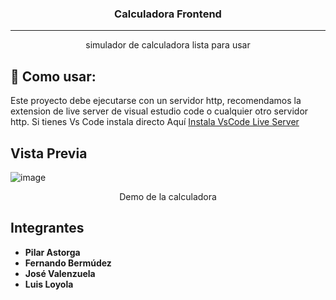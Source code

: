 <h3 align="center">Calculadora Frontend</h3>

<div align="center">

</div>

---

<p align="center"> simulador de calculadora lista para usar
    <br> 
</p>

## 📝 Como usar:

Este proyecto debe ejecutarse con un servidor http, recomendamos la extension de live server de visual estudio code o cualquier otro servidor http.
Si tienes Vs Code instala directo Aquí [Instala VsCode Live Server](vscode:extension/ritwickdey.LiveServer "Descarga el plugin de vscode Live Server")

## Vista Previa

![image](https://i.imgur.com/U5WWt7r.gif)

<p align="center">Demo de la calculadora</p>

## Integrantes

- **Pilar Astorga**
- **Fernando Bermúdez**
- **José Valenzuela**
- **Luis Loyola**

